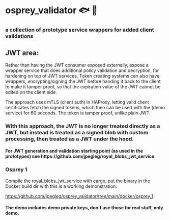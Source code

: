 # osprey_validator 🐟 🦅
<h3>a collection of prototype service wrappers for added client validations</h3>

<h2>JWT area:</h2>
Rather than having the JWT consumer exposed externally, expose a wrapper service that does additional policy validation and decryption, for hardening on top of JWT services.
Token creating systems can also have wrappers, encrypting/signing the JWT before handing it back to the client to make it tamper proof, so that the expiration value of the JWT cannot be edited on the client side.

The approach uses mTLS (client auth) in HAProxy, letting valid client certificates fetch the signed tokens, which then can be used with the (demo service) for 60 seconds. The token is tamper proof, unlike plain JWT.

<h3>
With this approach, the JWT is no longer treated directly as a JWT, but instead is treated as a signed blob with custom processing, then treated as a JWT under the hood.
</h3>

<h4>For JWT generation and validation starting point (as used in the prototypes) see https://github.com/jpegleg/royal_blobs_jwt_service</h4>

<h3>Osprey 1</h3>

Compile the royal_blobs_jwt_service with cargo, put the binary in the Docker build dir with this is a working demonstration:

https://github.com/jpegleg/osprey_validator/tree/main/docker/osprey_1

<h4>The demo includes demo private keys, don't use those for real stuff, only demo.</h4>


